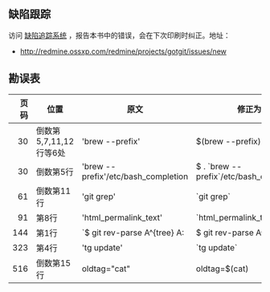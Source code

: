 
## 缺陷跟踪

访问 [缺陷追踪系统](http://redmine.ossxp.com/redmine/projects/gotgit/issues/new) ，报告本书中的错误，会在下次印刷时纠正。地址：

* <http://redmine.ossxp.com/redmine/projects/gotgit/issues/new>

## 勘误表

| 页码 | 位置                      | 原文                         | 修正为                       | 缺陷追踪                                             |
| ----:| ------------------------- | ---------------------------- | ---------------------------- | ---------------------------------------------------- |
|   30 | 倒数第5,7,11,12行等6处    | 'brew --prefix'              | $(brew --prefix)             | [#146](http://redmine.ossxp.com/redmine/issues/146)  |
|   30 | 倒数第5行                 | 'brew --prefix'/etc/bash\_completion | $ . \`brew --prefix\`/etc/bash\_completion | [#152](http://redmine.ossxp.com/redmine/issues/152)  |
|   61 | 倒数第11行                | 'git grep'                   | \`git grep\`                 | [#147](http://redmine.ossxp.com/redmine/issues/147)  |
|   91 | 第8行                     | 'html\_permalink\_text'      | \`html\_permalink\_text\`    | [#149](http://redmine.ossxp.com/redmine/issues/149)  |
|  144 | 第1行                     | \`$ git rev-parse  A^{tree}  A:      | $ git rev-parse  A^{tree}  A:              | [#153](http://redmine.ossxp.com/redmine/issues/153)  |
|  323 | 第4行                     | 'tg update'                  | \`tg update\`                | [#150](http://redmine.ossxp.com/redmine/issues/150)  |
|  516 | 倒数第15行                | oldtag="cat"                 | oldtag=$(cat)                | [#151](http://redmine.ossxp.com/redmine/issues/151)  |
